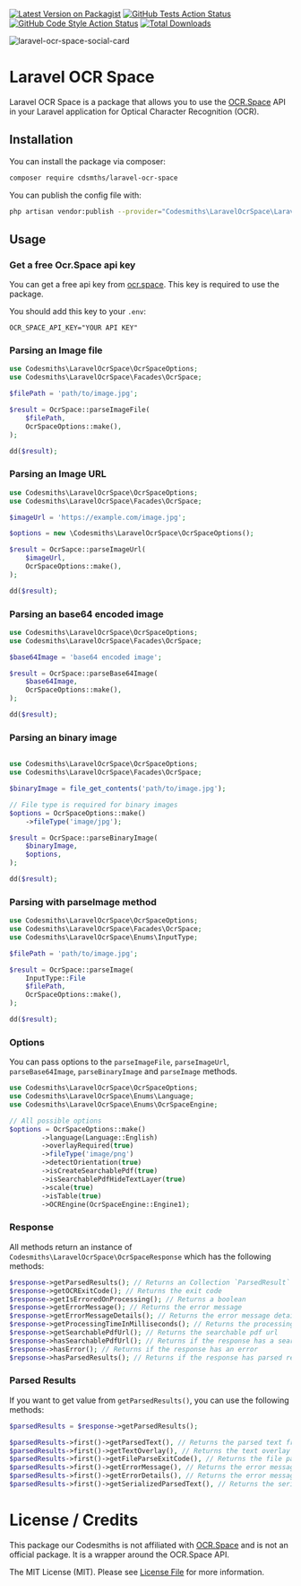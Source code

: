 
[![Latest Version on Packagist](https://img.shields.io/packagist/v/cdsmths/laravel-ocr-space.svg?style=flat-square)](https://packagist.org/packages/cdsmths/laravel-ocr-space)
[![GitHub Tests Action Status](https://img.shields.io/github/actions/workflow/status/cdsmths/laravel-ocr-space/tests.yml?branch=main&label=tests&style=flat-square)](https://github.com/cdsmths/laravel-ocr-space/actions/workflows/tests.yml)
[![GitHub Code Style Action Status](https://img.shields.io/github/actions/workflow/status/cdsmths/laravel-ocr-space/formats.yml?branch=main&label=code%20style&style=flat-square)](https://github.com/cdsmths/laravel-ocr-space/actions?query=workflow%3A"formats"+branch%3Amain)
[![Total Downloads](https://img.shields.io/packagist/dt/cdsmths/laravel-ocr-space.svg?style=flat-square)](https://packagist.org/packages/cdsmths/laravel-ocr-space)

![laravel-ocr-space-social-card](https://github.com/user-attachments/assets/4333e2bc-1f5c-401f-9646-76bb57314057)

# Laravel OCR Space

Laravel OCR Space is a package that allows you to use the [OCR.Space](https://ocr.space/ocrapi) API in your Laravel application for Optical Character Recognition (OCR).

## Installation

You can install the package via composer:

```bash
composer require cdsmths/laravel-ocr-space
```

You can publish the config file with:

```bash
php artisan vendor:publish --provider="Codesmiths\LaravelOcrSpace\LaravelOcrSpaceServiceProvider" --tag="laravel-ocr-space"
```

## Usage

### Get a free Ocr.Space api key

You can get a free api key from [ocr.space](https://ocr.space/ocrapi/freekey). This key is required to use the package.

You should add this key to your `.env`:

```
OCR_SPACE_API_KEY="YOUR API KEY"
```

### Parsing an Image file

```php
use Codesmiths\LaravelOcrSpace\OcrSpaceOptions;
use Codesmiths\LaravelOcrSpace\Facades\OcrSpace;

$filePath = 'path/to/image.jpg';

$result = OcrSpace::parseImageFile(
    $filePath,
    OcrSpaceOptions::make(),
);

dd($result);
```

### Parsing an Image URL

```php
use Codesmiths\LaravelOcrSpace\OcrSpaceOptions;
use Codesmiths\LaravelOcrSpace\Facades\OcrSpace;

$imageUrl = 'https://example.com/image.jpg';

$options = new \Codesmiths\LaravelOcrSpace\OcrSpaceOptions();

$result = OcrSapce::parseImageUrl(
    $imageUrl,
    OcrSpaceOptions::make(),
);

dd($result);
```

### Parsing an base64 encoded image

```php
use Codesmiths\LaravelOcrSpace\OcrSpaceOptions;
use Codesmiths\LaravelOcrSpace\Facades\OcrSpace;

$base64Image = 'base64 encoded image';

$result = OcrSpace::parseBase64Image(
    $base64Image,
    OcrSpaceOptions::make(),
);

dd($result);
```

### Parsing an binary image

```php

use Codesmiths\LaravelOcrSpace\OcrSpaceOptions;
use Codesmiths\LaravelOcrSpace\Facades\OcrSpace;

$binaryImage = file_get_contents('path/to/image.jpg');

// File type is required for binary images
$options = OcrSpaceOptions::make()
    ->fileType('image/jpg');

$result = OcrSpace::parseBinaryImage(
    $binaryImage,
    $options,
);

dd($result);
```

### Parsing with parseImage method

```php
use Codesmiths\LaravelOcrSpace\OcrSpaceOptions;
use Codesmiths\LaravelOcrSpace\Facades\OcrSpace;
use Codesmiths\LaravelOcrSpace\Enums\InputType;

$filePath = 'path/to/image.jpg';

$result = OcrSpace::parseImage(
    InputType::File
    $filePath,
    OcrSpaceOptions::make(),
);

dd($result);
```

### Options

You can pass options to the `parseImageFile`, `parseImageUrl`, `parseBase64Image`, `parseBinaryImage` and `parseImage` methods.

```php
use Codesmiths\LaravelOcrSpace\OcrSpaceOptions;
use Codesmiths\LaravelOcrSpace\Enums\Language;
use Codesmiths\LaravelOcrSpace\Enums\OcrSpaceEngine;

// All possible options
$options = OcrSpaceOptions::make()
        ->language(Language::English)
        ->overlayRequired(true)
        ->fileType('image/png')
        ->detectOrientation(true)
        ->isCreateSearchablePdf(true)
        ->isSearchablePdfHideTextLayer(true)
        ->scale(true)
        ->isTable(true)
        ->OCREngine(OcrSpaceEngine::Engine1);

```

### Response

All methods return an instance of `Codesmiths\LaravelOcrSpace\OcrSpaceResponse` which has the following methods:

```php
$response->getParsedResults(); // Returns an Collection `ParsedResult`
$response->getOCRExitCode(); // Returns the exit code
$response->getIsErroredOnProcessing(); // Returns a boolean
$response->getErrorMessage(); // Returns the error message
$response->getErrorMessageDetails(); // Returns the error message details
$response->getProcessingTimeInMilliseconds(); // Returns the processing time in milliseconds
$response->getSearchablePdfUrl(); // Returns the searchable pdf url
$response->hasSearchablePdfUrl(); // Returns if the response has a searchable pdf url
$response->hasError(); // Returns if the response has an error
$repsonse->hasParsedResults(); // Returns if the response has parsed results
```

### Parsed Results

If you want to get value from `getParsedResults()`, you can use the following methods:

```php
$parsedResults = $response->getParsedResults();

$parsedResults->first()->getParsedText(), // Returns the parsed text from the first parsed result
$parsedResults->first()->getTextOverlay(), // Returns the text overlay from the first parsed result
$parsedResults->first()->getFileParseExitCode(), // Returns the file parse exit code from the first parsed result
$parsedResults->first()->getErrorMessage(), // Returns the error message from the first parsed result
$parsedResults->first()->getErrorDetails(), // Returns the error message details from the first parsed result
$parsedResults->first()->getSerializedParsedText(), // Returns the serialized parsed text from the first parsed result
```


# License / Credits

This package our Codesmiths is not affiliated with [OCR.Space](https://ocr.space/ocrapi) and is not an official package. It is a wrapper around the OCR.Space API.

The MIT License (MIT). Please see [License File](LICENSE.md) for more information.
